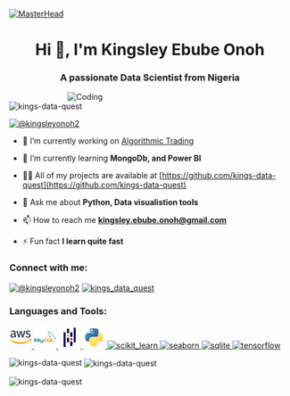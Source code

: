 [![MasterHead](https://mir-s3-cdn-cf.behance.net/project_modules/max_1200/54b6c068097599.5b50bca476b9b.gif)](https://rishavchanda.io)
<h1 align="center">Hi 👋, I'm Kingsley Ebube Onoh</h1>
<h3 align="center">A passionate Data Scientist from Nigeria</h3>
<img align="right" alt="Coding" width="400" src="https://media.tenor.com/2uyENRmiUt0AAAAC/coding.gif">

<p align="left"> <img src="https://komarev.com/ghpvc/?username=kings-data-quest&label=Profile%20views&color=0e75b6&style=flat" alt="kings-data-quest" /> </p>

<p align="left"> <a href="https://twitter.com/@kingsleyonoh2" target="blank"><img src="https://img.shields.io/twitter/follow/@kingsleyonoh2?logo=twitter&style=for-the-badge" alt="@kingsleyonoh2" /></a> </p>

- 🔭 I’m currently working on [Algorithmic Trading](https://github.com/kings-data-quest/Algo_trading)

- 🌱 I’m currently learning **MongoDb, and Power BI**

- 👨‍💻 All of my projects are available at [https://github.com/kings-data-quest](https://github.com/kings-data-quest)

- 💬 Ask me about **Python, Data visualistion tools**

- 📫 How to reach me **kingsley.ebube.onoh@gmail.com**

- ⚡ Fun fact **I learn quite fast**

<h3 align="left">Connect with me:</h3>
<p align="left">
<a href="https://twitter.com/@kingsleyonoh2" target="blank"><img align="center" src="https://raw.githubusercontent.com/rahuldkjain/github-profile-readme-generator/master/src/images/icons/Social/twitter.svg" alt="@kingsleyonoh2" height="30" width="40" /></a>
<a href="https://instagram.com/kings_data_quest" target="blank"><img align="center" src="https://raw.githubusercontent.com/rahuldkjain/github-profile-readme-generator/master/src/images/icons/Social/instagram.svg" alt="kings_data_quest" height="30" width="40" /></a>
</p>

<h3 align="left">Languages and Tools:</h3>
<p align="left"> <a href="https://aws.amazon.com" target="_blank" rel="noreferrer"> <img src="https://raw.githubusercontent.com/devicons/devicon/master/icons/amazonwebservices/amazonwebservices-original-wordmark.svg" alt="aws" width="40" height="40"/> </a> <a href="https://www.mysql.com/" target="_blank" rel="noreferrer"> <img src="https://raw.githubusercontent.com/devicons/devicon/master/icons/mysql/mysql-original-wordmark.svg" alt="mysql" width="40" height="40"/> </a> <a href="https://pandas.pydata.org/" target="_blank" rel="noreferrer"> <img src="https://raw.githubusercontent.com/devicons/devicon/2ae2a900d2f041da66e950e4d48052658d850630/icons/pandas/pandas-original.svg" alt="pandas" width="40" height="40"/> </a> <a href="https://www.python.org" target="_blank" rel="noreferrer"> <img src="https://raw.githubusercontent.com/devicons/devicon/master/icons/python/python-original.svg" alt="python" width="40" height="40"/> </a> <a href="https://scikit-learn.org/" target="_blank" rel="noreferrer"> <img src="https://upload.wikimedia.org/wikipedia/commons/0/05/Scikit_learn_logo_small.svg" alt="scikit_learn" width="40" height="40"/> </a> <a href="https://seaborn.pydata.org/" target="_blank" rel="noreferrer"> <img src="https://seaborn.pydata.org/_images/logo-mark-lightbg.svg" alt="seaborn" width="40" height="40"/> </a> <a href="https://www.sqlite.org/" target="_blank" rel="noreferrer"> <img src="https://www.vectorlogo.zone/logos/sqlite/sqlite-icon.svg" alt="sqlite" width="40" height="40"/> </a> <a href="https://www.tensorflow.org" target="_blank" rel="noreferrer"> <img src="https://www.vectorlogo.zone/logos/tensorflow/tensorflow-icon.svg" alt="tensorflow" width="40" height="40"/> </a> </p>

<p><img align="left" src="https://github-readme-stats.vercel.app/api/top-langs?username=kings-data-quest&show_icons=true&locale=en&layout=compact" alt="kings-data-quest" /></p>

<p>&nbsp;<img align="center" src="https://github-readme-stats.vercel.app/api?username=kings-data-quest&show_icons=true&locale=en" alt="kings-data-quest" /></p>

<p><img align="center" src="https://github-readme-streak-stats.herokuapp.com/?user=kings-data-quest&" alt="kings-data-quest" /></p>
